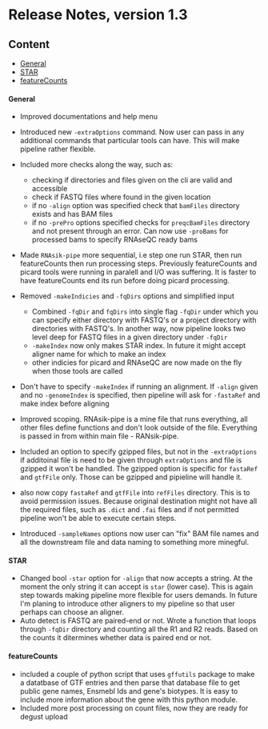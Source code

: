 # Release Notes, version 1.3

## Content

- [General](#general)
- [STAR](#star)
- [featureCounts](#featureCounts)

#### General 

- Improved documentations and help menu
- Introduced new `-extraOptions` command. Now user can pass in any additional commands that particular tools can have. This will make pipeline rather flexible.
- Included more checks along the way, such as:

    - checking if directories and files given on the cli are valid and accessible 
    - check if FASTQ files where found in the given location
    - if no `-align` option was specified check that `bamFiles` directory exists and has BAM files
    - if no `-prePro` options specified checks for `preqcBamFiles` directory and not present through an error. Can now use `-proBams` for processed bams to specify RNAseQC ready bams

- Made `RNAsik-pipe` more sequential, i.e step one run STAR, then run featureCounts then run processing steps. Previously featureCounts and picard tools were running in paralell and I/O was suffering. It is faster to have featureCounts end its run before doing picard processing.

- Removed `-makeIndicies` and `-fqDirs` options and simplified input
    - Combined `-fqDir` and `fqDirs` into single flag `-fqDir` under which you can specify either directory with FASTQ's or a project directory with directories with FASTQ's. In another way, now pipeline looks two level deep for FASTQ files in a given directory under `-fqDir`
    - `-makeIndex` now only makes STAR index. In future it might accept aligner name for which to make an index
    - other indicies for picard and RNAseQC are now made on the fly when those tools are called
- Don't have to specify `-makeIndex` if running an alignment. If `-align` given and no `-genomeIndex` is specified, then pipeline will ask for `-fastaRef` and make index before aligning
- Improved scoping. RNAsik-pipe is a mine file that runs everything, all other files define functions and don't look outside of the file. Everything is passed in from within main file - RANsik-pipe.
- Included an option to specify gzipped files, but not in the `-extraOptions` if additoinal file is need to be given through `extraOptions` and file is gzipped it won't be handled. The gzipped option is specific for `fastaRef` and `gtfFile` only. Those can be gzipped and pipieline will handle it.
- also now copy `fastaRef` and `gtfFile` into `refFiles` directory. This is to avoid permission issues. Because original destination might not have all the required files, such as `.dict` and `.fai` files and if not permitted pipeline won't be able to execute certain steps.
- Introduced `-sampleNames` options now user can "fix" BAM file names and all the downstream file and data naming to something more minegful.

#### STAR 

- Changed bool `-star` option for `-align` that now accepts a string. At the moment the only string it can accept is `star` (lower case). This is again step towards making pipeline more flexible for users demands. In future I'm planing to introduce other aligners to my pipeline so that user perhaps can choose an aligner.
- Auto detect is FASTQ are paired-end or not. Wrote a function that loops through `-fqDir` directory and counting all the R1 and R2 reads. Based on the counts it ditermines whether data is paired end or not. 

#### featureCounts

- included a couple of python script that uses `gffutils` package to make a datatbase of GTF entries and then parse that database file to get public gene names, Ensmebl Ids and gene's biotypes. It is easy to include more information about the gene with this python module.
- Included more post processing on count files, now they are ready for degust upload

